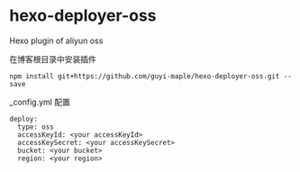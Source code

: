 # hexo-deployer-oss
Hexo plugin of aliyun oss

在博客根目录中安装插件
```
npm install git+https://github.com/guyi-maple/hexo-deployer-oss.git --save
```

_config.yml 配置
```
deploy:
  type: oss
  accessKeyId: <your accessKeyId>
  accessKeySecret: <your accessKeySecret>
  bucket: <your bucket>
  region: <your region>
```
